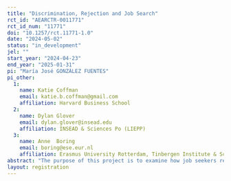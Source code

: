 ```yaml
---
title: "Discrimination, Rejection and Job Search"
rct_id: "AEARCTR-0011771"
rct_id_num: "11771"
doi: "10.1257/rct.11771-1.0"
date: "2024-05-02"
status: "in_development"
jel: ""
start_year: "2024-04-23"
end_year: "2025-01-31"
pi: "María José GONZÁLEZ FUENTES"
pi_other:
  1:
    name: Katie Coffman
    email: katie.b.coffman@gmail.com
    affiliation: Harvard Business School
  2:
    name: Dylan Glover
    email: dylan.glover@insead.edu
    affiliation: INSEAD & Sciences Po (LIEPP)
  3:
    name: Anne  Boring
    email: boring@ese.eur.nl
    affiliation: Erasmus University Rotterdam, Tinbergen Institute & Sciences Po (LIEPP)
abstract: "The purpose of this project is to examine how job seekers react to rejection of their applications in the labor market when recruiters can or cannot discriminate. We design a randomized online survey experiment, where we assign participants to the role of recruiter or job candidate. First, we use this simulated job market to examine recruiters' willingness to hire and candidates' willingness to apply to a job opportunity under a blind or a non-blind hiring process. Second, we examine to what factors do job seekers attribute rejection of their application, and how these factors relate to recruiters' actual discrimination on the market. Finally, we examine whether rejection and the reasons that job seekers attribute to rejection impact their willingness to apply to a new job opportunity. Our goal is to determine the potential discouraging effect of perceived discrimination on job search behaviors. In this document, we provide details about our planned study protocol, including our plans regarding experimental design, data collection, sample restrictions, and main research questions. "
layout: registration
---
```


